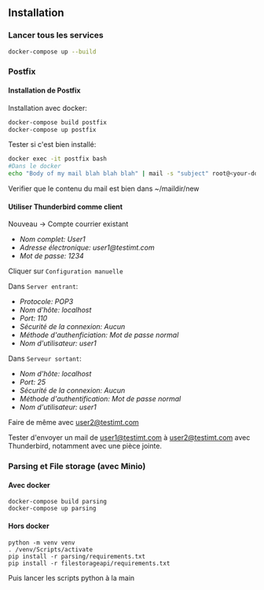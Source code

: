## Installation
### Lancer tous les services
```bash
docker-compose up --build
```
### Postfix
#### Installation de Postfix
Installation avec docker:
```bash
docker-compose build postfix
docker-compose up postfix
```
Tester si c'est bien installé:
```bash
docker exec -it postfix bash
#Dans le docker
echo "Body of my mail blah blah blah" | mail -s "subject" root@<your-domain>
```
Verifier que le contenu du mail est bien dans ~/maildir/new

#### Utiliser Thunderbird comme client

Nouveau -> Compte courrier existant

- _Nom complet: User1_
- _Adresse électronique: user1@testimt.com_
- _Mot de passe: 1234_

Cliquer sur `Configuration manuelle`

Dans `Server entrant`:

- _Protocole: POP3_
- _Nom d'hôte: localhost_
- _Port: 110_
- _Sécurité de la connexion: Aucun_
- _Méthode d'authenficiation: Mot de passe normal_
- _Nom d'utilisateur: user1_

Dans `Serveur sortant`:

- _Nom d'hôte: localhost_
- _Port: 25_
- _Sécurité de la connexion: Aucun_
- _Méthode d'authentification: Mot de passe normal_
- _Nom d'utilisateur: user1_

Faire de même avec user2@testimt.com

Tester d'envoyer un mail de user1@testimt.com à user2@testimt.com avec Thunderbird, notamment avec une pièce jointe.

### Parsing et File storage (avec Minio)
#### Avec docker
```
docker-compose build parsing
docker-compose up parsing
```

#### Hors docker
```
python -m venv venv
. /venv/Scripts/activate
pip install -r parsing/requirements.txt
pip install -r filestorageapi/requirements.txt
```

Puis lancer les scripts python à la main

